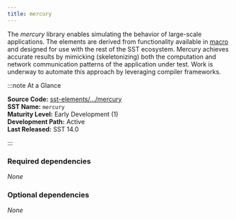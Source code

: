 ```yaml
---
title: mercury
---
```


The *mercury* library enables simulating the behavior of large-scale applications. The elements are derived from functionality available in [macro](../macro/intro) and designed for use with the rest of the SST ecosystem. Mercury achieves accurate results by mimicking (skeletonizing) both the computation and network communication patterns of the application under test. Work is underway to automate this approach by leveraging compiler frameworks.

:::note At a Glance

**Source Code:** [sst-elements/.../mercury](https://github.com/sstsimulator/sst-elements/tree/master/src/sst/elements/mercury) &nbsp;  
**SST Name:** `mercury` &nbsp;  
**Maturity Level:** Early Development (1) &nbsp;  
**Development Path:** Active &nbsp;   
**Last Released:** SST 14.0

:::

### Required dependencies
*None* 

### Optional dependencies
*None* 


